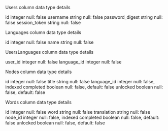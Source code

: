 Users
  column          data type         details

  id              integer           null: false
  username        string            null: false
  password_digest string            null: false
  session_token   string            null: false

Languages
  column          data type         details

  id              integer           null: false
  name            string            null: false

UsersLanguages
  column          data type         details

  user_id         integer           null: false
  language_id     integer           null: false

Nodes
  column          data type         details

  id              integer           null: false
  title           string            null: false
  language_id     integer           null: false, indexed
  completed       boolean           null: false, default: false
  unlocked        boolean           null: false, default: false

Words
  column          data type         details

  id              integer           null: false
  word            string            null: false
  translation     string            null: false
  node_id         integer           null: false, indexed
  completed       boolean           null: false, default: false
  unlocked        boolean           null: false, default: false
